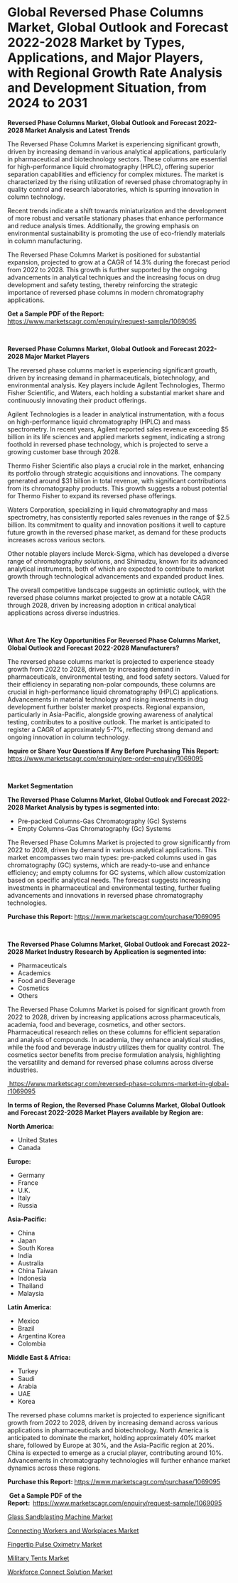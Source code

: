 <p><h1>Global Reversed Phase Columns Market, Global Outlook and Forecast 2022-2028 Market by Types, Applications, and Major Players, with Regional Growth Rate Analysis and Development Situation, from 2024 to 2031</h1></p><p><strong>Reversed Phase Columns Market, Global Outlook and Forecast 2022-2028 Market Analysis and Latest Trends</strong></p>
<p><p>The Reversed Phase Columns Market is experiencing significant growth, driven by increasing demand in various analytical applications, particularly in pharmaceutical and biotechnology sectors. These columns are essential for high-performance liquid chromatography (HPLC), offering superior separation capabilities and efficiency for complex mixtures. The market is characterized by the rising utilization of reversed phase chromatography in quality control and research laboratories, which is spurring innovation in column technology.</p><p>Recent trends indicate a shift towards miniaturization and the development of more robust and versatile stationary phases that enhance performance and reduce analysis times. Additionally, the growing emphasis on environmental sustainability is promoting the use of eco-friendly materials in column manufacturing. </p><p>The Reversed Phase Columns Market is positioned for substantial expansion, projected to grow at a CAGR of 14.3% during the forecast period from 2022 to 2028. This growth is further supported by the ongoing advancements in analytical techniques and the increasing focus on drug development and safety testing, thereby reinforcing the strategic importance of reversed phase columns in modern chromatography applications.</p></p>
<p><strong>Get a Sample PDF of the Report:&nbsp;</strong> <a href="https://www.marketscagr.com/enquiry/request-sample/1069095?utm_campaign=1126&utm_medium=2&utm_source=Github&utm_content=ia&utm_term=04122024&utm_id=reversed-phase-columns-market-global-outlook-and-forecast-2022-2028">https://www.marketscagr.com/enquiry/request-sample/1069095</a></p>
<p>&nbsp;</p>
<p><strong>Reversed Phase Columns Market, Global Outlook and Forecast 2022-2028 Major Market Players</strong></p>
<p><p>The reversed phase columns market is experiencing significant growth, driven by increasing demand in pharmaceuticals, biotechnology, and environmental analysis. Key players include Agilent Technologies, Thermo Fisher Scientific, and Waters, each holding a substantial market share and continuously innovating their product offerings.</p><p>Agilent Technologies is a leader in analytical instrumentation, with a focus on high-performance liquid chromatography (HPLC) and mass spectrometry. In recent years, Agilent reported sales revenue exceeding $5 billion in its life sciences and applied markets segment, indicating a strong foothold in reversed phase technology, which is projected to serve a growing customer base through 2028.</p><p>Thermo Fisher Scientific also plays a crucial role in the market, enhancing its portfolio through strategic acquisitions and innovations. The company generated around $31 billion in total revenue, with significant contributions from its chromatography products. This growth suggests a robust potential for Thermo Fisher to expand its reversed phase offerings.</p><p>Waters Corporation, specializing in liquid chromatography and mass spectrometry, has consistently reported sales revenues in the range of $2.5 billion. Its commitment to quality and innovation positions it well to capture future growth in the reversed phase market, as demand for these products increases across various sectors.</p><p>Other notable players include Merck-Sigma, which has developed a diverse range of chromatography solutions, and Shimadzu, known for its advanced analytical instruments, both of which are expected to contribute to market growth through technological advancements and expanded product lines.</p><p>The overall competitive landscape suggests an optimistic outlook, with the reversed phase columns market projected to grow at a notable CAGR through 2028, driven by increasing adoption in critical analytical applications across diverse industries.</p></p>
<p>&nbsp;</p>
<p><strong>What Are The Key Opportunities For Reversed Phase Columns Market, Global Outlook and Forecast 2022-2028 Manufacturers?</strong></p>
<p><p>The reversed phase columns market is projected to experience steady growth from 2022 to 2028, driven by increasing demand in pharmaceuticals, environmental testing, and food safety sectors. Valued for their efficiency in separating non-polar compounds, these columns are crucial in high-performance liquid chromatography (HPLC) applications. Advancements in material technology and rising investments in drug development further bolster market prospects. Regional expansion, particularly in Asia-Pacific, alongside growing awareness of analytical testing, contributes to a positive outlook. The market is anticipated to register a CAGR of approximately 5-7%, reflecting strong demand and ongoing innovation in column technology.</p></p>
<p><strong>Inquire or Share Your Questions If Any Before Purchasing This Report:</strong> <a href="https://www.marketscagr.com/enquiry/pre-order-enquiry/1069095?utm_campaign=1126&utm_medium=2&utm_source=Github&utm_content=ia&utm_term=04122024&utm_id=reversed-phase-columns-market-global-outlook-and-forecast-2022-2028">https://www.marketscagr.com/enquiry/pre-order-enquiry/1069095</a></p>
<p>&nbsp;</p>
<p><strong>Market Segmentation</strong></p>
<p><strong>The Reversed Phase Columns Market, Global Outlook and Forecast 2022-2028 Market Analysis by types is segmented into:</strong></p>
<p><ul><li>Pre-packed Columns-Gas Chromatography (Gc) Systems</li><li>Empty Columns-Gas Chromatography (Gc) Systems</li></ul></p>
<p><p>The Reversed Phase Columns Market is projected to grow significantly from 2022 to 2028, driven by demand in various analytical applications. This market encompasses two main types: pre-packed columns used in gas chromatography (GC) systems, which are ready-to-use and enhance efficiency; and empty columns for GC systems, which allow customization based on specific analytical needs. The forecast suggests increasing investments in pharmaceutical and environmental testing, further fueling advancements and innovations in reversed phase chromatography technologies.</p></p>
<p><strong>Purchase this Report:&nbsp;</strong><a href="https://www.marketscagr.com/purchase/1069095?utm_campaign=1126&utm_medium=2&utm_source=Github&utm_content=ia&utm_term=04122024&utm_id=reversed-phase-columns-market-global-outlook-and-forecast-2022-2028">https://www.marketscagr.com/purchase/1069095</a></p>
<p>&nbsp;</p>
<p><strong>The Reversed Phase Columns Market, Global Outlook and Forecast 2022-2028 Market Industry Research by Application is segmented into:</strong></p>
<p><ul><li>Pharmaceuticals</li><li>Academics</li><li>Food and Beverage</li><li>Cosmetics</li><li>Others</li></ul></p>
<p><p>The Reversed Phase Columns Market is poised for significant growth from 2022 to 2028, driven by increasing applications across pharmaceuticals, academia, food and beverage, cosmetics, and other sectors. Pharmaceutical research relies on these columns for efficient separation and analysis of compounds. In academia, they enhance analytical studies, while the food and beverage industry utilizes them for quality control. The cosmetics sector benefits from precise formulation analysis, highlighting the versatility and demand for reversed phase columns across diverse industries.</p></p>
<p><a href="https://www.marketscagr.com/reversed-phase-columns-market-in-global-r1069095?utm_campaign=1126&utm_medium=2&utm_source=Github&utm_content=ia&utm_term=04122024&utm_id=reversed-phase-columns-market-global-outlook-and-forecast-2022-2028">&nbsp;https://www.marketscagr.com/reversed-phase-columns-market-in-global-r1069095</a></p>
<p><strong>In terms of Region, the Reversed Phase Columns Market, Global Outlook and Forecast 2022-2028 Market Players available by Region are:</strong></p>
<p>
    <p> <strong> North America: </strong>
        <ul>
            <li>United States</li>
            <li>Canada</li>
        </ul>
        </p> 
    <p> <strong> Europe: </strong>
        <ul>
            <li>Germany</li>
            <li>France</li>
            <li>U.K.</li>
            <li>Italy</li>
            <li>Russia</li>
        </ul>
        </p> 
    <p> <strong> Asia-Pacific: </strong>
        <ul>
            <li>China</li>
            <li>Japan</li>
            <li>South Korea</li>
            <li>India</li>
            <li>Australia</li>
            <li>China Taiwan</li>
            <li>Indonesia</li>
            <li>Thailand</li>
            <li>Malaysia</li>
        </ul>
        </p> 
    <p> <strong> Latin America: </strong>
        <ul>
            <li>Mexico</li>
            <li>Brazil</li>
            <li>Argentina Korea</li>
            <li>Colombia</li>
        </ul>
        </p> 
    <p> <strong> Middle East & Africa: </strong>
        <ul>
            <li>Turkey</li>
            <li>Saudi</li>
            <li>Arabia</li>
            <li>UAE</li>
            <li>Korea</li>
        </ul>
    </p>
    </p>
<p><p>The reversed phase columns market is projected to experience significant growth from 2022 to 2028, driven by increasing demand across various applications in pharmaceuticals and biotechnology. North America is anticipated to dominate the market, holding approximately 40% market share, followed by Europe at 30%, and the Asia-Pacific region at 20%. China is expected to emerge as a crucial player, contributing around 10%. Advancements in chromatography technologies will further enhance market dynamics across these regions.</p></p>
<p><strong>Purchase this Report: </strong><a href="https://www.marketscagr.com/purchase/1069095?utm_campaign=1126&utm_medium=2&utm_source=Github&utm_content=ia&utm_term=04122024&utm_id=reversed-phase-columns-market-global-outlook-and-forecast-2022-2028">https://www.marketscagr.com/purchase/1069095</a></p>
<p>&nbsp;<strong>Get a Sample PDF of the Report:&nbsp;&nbsp;</strong><a href="https://www.marketscagr.com/enquiry/request-sample/1069095?utm_campaign=1126&utm_medium=2&utm_source=Github&utm_content=ia&utm_term=04122024&utm_id=reversed-phase-columns-market-global-outlook-and-forecast-2022-2028">https://www.marketscagr.com/enquiry/request-sample/1069095</a></p>
<p><strong></strong></p>
<p><p><a href="https://www.linkedin.com/pulse/glass-sandblasting-machine-market-evolution-global-trends-hwohe?utm_campaign=1126&utm_medium=2&utm_source=Github&utm_content=ia&utm_term=04122024&utm_id=reversed-phase-columns-market-global-outlook-and-forecast-2022-2028">Glass Sandblasting Machine Market</a></p><p><a href="https://issuu.com/reportprime-2/docs/connecting-workers-and-workplaces-market-size-2030?utm_campaign=1126&utm_medium=2&utm_source=Github&utm_content=ia&utm_term=04122024&utm_id=reversed-phase-columns-market-global-outlook-and-forecast-2022-2028">Connecting Workers and Workplaces Market</a></p><p><a href="https://www.linkedin.com/pulse/fingertip-pulse-oximetry-market-size-expand-cagr-118-along-wcc2e?utm_campaign=1126&utm_medium=2&utm_source=Github&utm_content=ia&utm_term=04122024&utm_id=reversed-phase-columns-market-global-outlook-and-forecast-2022-2028">Fingertip Pulse Oximetry Market</a></p><p><a href="https://www.linkedin.com/pulse/strategic-roadmap-global-military-tents-market-insights-rm9se?utm_campaign=1126&utm_medium=2&utm_source=Github&utm_content=ia&utm_term=04122024&utm_id=reversed-phase-columns-market-global-outlook-and-forecast-2022-2028">Military Tents Market</a></p><p><a href="https://issuu.com/reportprime-2/docs/workforce-connect-solution-market-size-2030.pptx?utm_campaign=1126&utm_medium=2&utm_source=Github&utm_content=ia&utm_term=04122024&utm_id=reversed-phase-columns-market-global-outlook-and-forecast-2022-2028">Workforce Connect Solution Market</a></p></p>